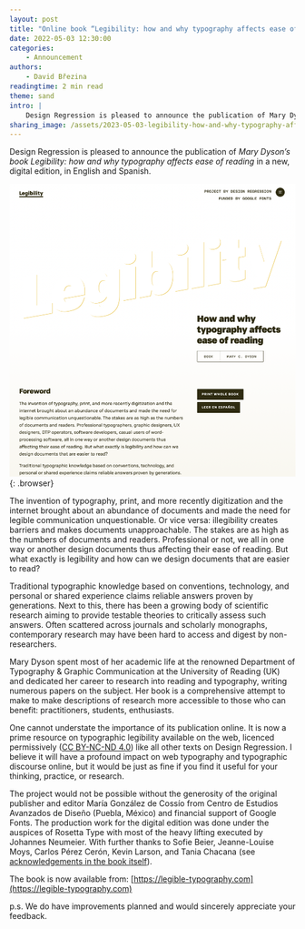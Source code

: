 ```yaml
---
layout: post
title: "Online book “Legibility: how and why typography affects ease of reading” by Mary Dyson"
date: 2022-05-03 12:30:00
categories:
    - Announcement
authors:
    - David Březina
readingtime: 2 min read
theme: sand
intro: |
    Design Regression is pleased to announce the publication of Mary Dyson’s book *Legibility: how and why typography affects ease of reading* in a new, digital edition, in English and Spanish.
sharing_image: /assets/2023-05-03-legibility-how-and-why-typography-affects-ease-of-reading/sharing_image.png
---
```


Design Regression is pleased to announce the publication of *Mary Dyson’s book Legibility: how and why typography affects ease of reading* in a new, digital edition, in English and Spanish.

![A screenshot of the English version of the book](/assets/2023-05-03-legibility-how-and-why-typography-affects-ease-of-reading/DysonMary_Legibility_screenshot.png){: .browser}

The invention of typography, print, and more recently digitization and the internet brought about an abundance of documents and made the need for legible communication unquestionable. Or vice versa: illegibility creates barriers and makes documents unapproachable. The stakes are as high as the numbers of documents and readers. Professional or not, we all in one way or another design documents thus affecting their ease of reading. But what exactly is legibility and how can we design documents that are easier to read?

Traditional typographic knowledge based on conventions, technology, and personal or shared experience claims reliable answers proven by generations. Next to this, there has been a growing body of scientific research aiming to provide testable theories to critically assess such answers. Often scattered across journals and scholarly monographs, contemporary research may have been hard to access and digest by non-researchers.

Mary Dyson spent most of her academic life at the renowned Department of Typography & Graphic Communication at the University of Reading (UK) and dedicated her career to research into reading and typography, writing numerous papers on the subject. Her book is a comprehensive attempt to make to make descriptions of research more accessible to those who can benefit: practitioners, students, enthusiasts.

One cannot understate the importance of its publication online. It is now a prime resource on typographic legibility available on the web, licenced permissively ([CC BY-NC-ND 4.0](https://creativecommons.org/licenses/by-nc-nd/4.0/)) like all other texts on Design Regression. I believe it will have a profound impact on web typography and typographic discourse online, but it would be just as fine if you find it useful for your thinking, practice, or research.

The project would not be possible without the generosity of the original publisher and editor María González de Cossío from Centro de Estudios Avanzados de Diseño (Puebla, México) and financial support of Google Fonts. The production work for the digital edition was done under the auspices of Rosetta Type with most of the heavy lifting executed by Johannes Neumeier. With further thanks to Sofie Beier, Jeanne-Louise Moys, Carlos Pérez Cerón, Kevin Larson, and Tania Chacana (see [acknowledgements in the book itself](https://legible-typography.com/en/acknowledgements)).

The book is now available from: [https://legible-typography.com](https://legible-typography.com)

p.s. We do have improvements planned and would sincerely appreciate your feedback.

